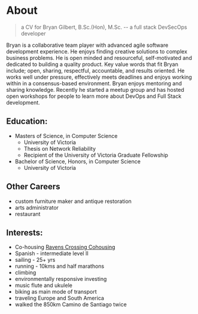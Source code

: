 # About

> a CV for Bryan Gilbert, B.Sc.(Hon), M.Sc. -- a full stack DevSecOps developer

Bryan is a collaborative team player with advanced agile software development experience.  He enjoys finding creative solutions to complex business problems. He is open minded and resourceful, self-motivated and dedicated to building a quality product.  Key value words that fit Bryan include; open, sharing, respectful, accountable, and results oriented. He works well under pressure, effectively meets deadlines and enjoys working within in a consensus-based environment.  Bryan enjoys mentoring and sharing knowledge.  Recently he started a meetup group and has hosted open workshops for people to learn more about DevOps and Full Stack development.

## Education:

- Masters of Science, in Computer Science
    - University of Victoria 
    - Thesis on Network Reliability
    - Recipient of the University of Victoria Graduate Fellowship
- Bachelor of Science, Honors, in Computer Science
    - University of Victoria 


## Other Careers
- custom furniture maker and antique restoration
- arts administrator
- restaurant

## Interests:
- Co-housing [Ravens Crossing Cohousing](https://ravenscrossingchousing.ca)
- Spanish - intermediate level II
- sailing - 25+ yrs
- running - 10kms and half marathons
- climbing
- environmentally responsive investing
- music flute and ukulele
- biking as main mode of transport
- traveling Europe and South America
- walked the 850km Camino de Santiago twice

